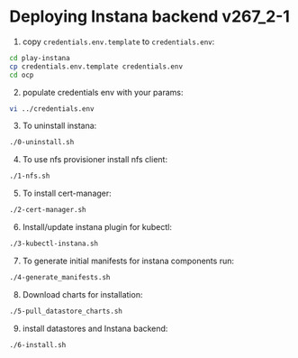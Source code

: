 # Deploying Instana backend v267_2-1

1. copy `credentials.env.template` to `credentials.env`:

```bash
cd play-instana
cp credentials.env.template credentials.env
cd ocp
```

2. populate credentials env with your params:

```bash
vi ../credentials.env
```

3. To uninstall instana:

```bash
./0-uninstall.sh
```

4. To use nfs provisioner install nfs client:

```bash
./1-nfs.sh
```

5. To install cert-manager:

```bash
./2-cert-manager.sh
```

6. Install/update instana plugin for kubectl:

```bash
./3-kubectl-instana.sh
```

7. To generate initial manifests for instana components run:

```bash
./4-generate_manifests.sh
```

8. Download charts for installation:

```bash
./5-pull_datastore_charts.sh
```

9. install datastores and Instana backend:

```bash
./6-install.sh
```
